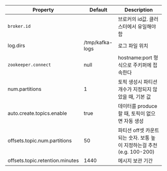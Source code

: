 Property | Default | Description 
--- | --- | --- 
`broker.id`						|					| 브로커의 id값. 클러스터에서 유일해야 함
log.dirs						| /tmp/kafka-logs	| 로그 파일 위치
`zookeeper.connect`				| null				| hostname:port 형식으로 주키퍼에 접속한다
num.partitions					| 1					| 토픽 생성시 파티션 개수가 지정되지 않았을 때, 기본 값
auto.create.topics.enable		| true				| 데이터를 produce할 때, 토픽이 없으면 자동 생성
offsets.topic.num.partitions 	| 50				| 파티션 off셋 카운트 되는 숫자. 보통 높이 지정하는걸 추천 (e.g. 100-200)
offsets.topic.retention.minutes	| 1440				| 메시지 보관 기간
